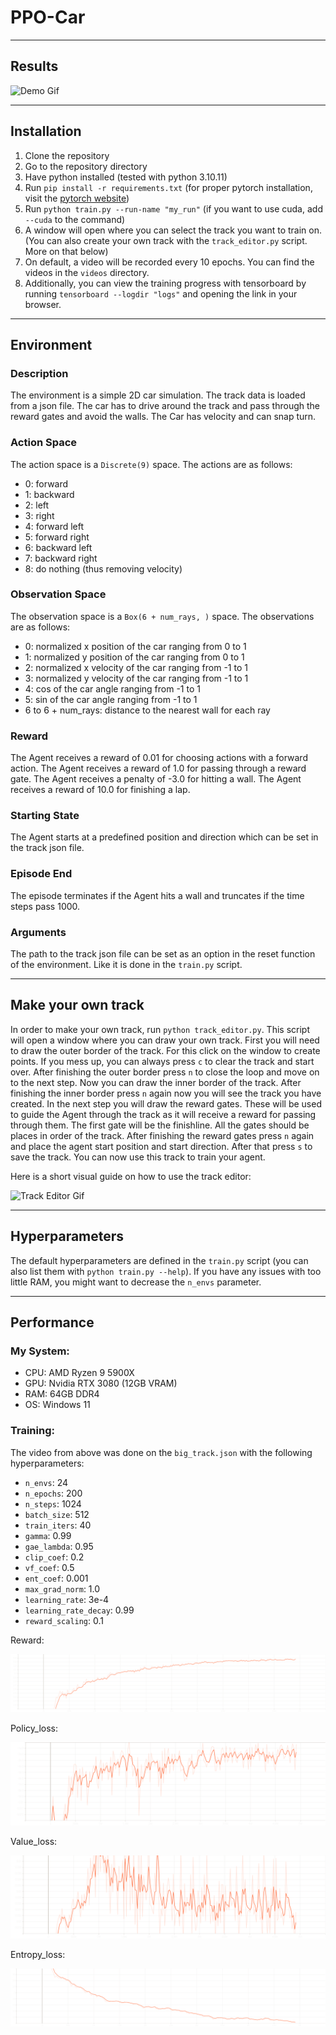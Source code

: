 # PPO-Car

---

## Results

![Demo Gif](https://github.com/ProfessorNova/PPO-Car/blob/main/docs/demo.gif)

---

## Installation

1. Clone the repository
2. Go to the repository directory
3. Have python installed (tested with python 3.10.11)
4. Run `pip install -r requirements.txt` (for proper pytorch installation, visit
   the [pytorch website](https://pytorch.org/get-started/locally/))
5. Run `python train.py --run-name "my_run"` (if you want to use cuda, add `--cuda` to the command)
6. A window will open where you can select the track you want to train on. (You can also create your own track with the
   `track_editor.py` script. More on that below)
7. On default, a video will be recorded every 10 epochs. You can find the videos in the `videos` directory.
8. Additionally, you can view the training progress with tensorboard by running `tensorboard --logdir "logs"` and
   opening the link in your browser.

---

## Environment

### Description

The environment is a simple 2D car simulation. The track data is loaded from a json file. The car has to drive around
the track and pass through the reward gates and avoid the walls. The Car has velocity and can snap turn.

### Action Space

The action space is a `Discrete(9)` space. The actions are as follows:

- 0: forward
- 1: backward
- 2: left
- 3: right
- 4: forward left
- 5: forward right
- 6: backward left
- 7: backward right
- 8: do nothing (thus removing velocity)

### Observation Space

The observation space is a `Box(6 + num_rays, )` space. The observations are as follows:

- 0: normalized x position of the car ranging from 0 to 1
- 1: normalized y position of the car ranging from 0 to 1
- 2: normalized x velocity of the car ranging from -1 to 1
- 3: normalized y velocity of the car ranging from -1 to 1
- 4: cos of the car angle ranging from -1 to 1
- 5: sin of the car angle ranging from -1 to 1
- 6 to 6 + num_rays: distance to the nearest wall for each ray

### Reward

The Agent receives a reward of 0.01 for choosing actions with a forward action.
The Agent receives a reward of 1.0 for passing through a reward gate.
The Agent receives a penalty of -3.0 for hitting a wall.
The Agent receives a reward of 10.0 for finishing a lap.

### Starting State

The Agent starts at a predefined position and direction which can be set in the track json file.

### Episode End

The episode terminates if the Agent hits a wall and truncates if the time steps pass 1000.

### Arguments

The path to the track json file can be set as an option in the reset function of the environment.
Like it is done in the `train.py` script.

---

## Make your own track

In order to make your own track, run `python track_editor.py`. This script will open a window where you can
draw your own track. First you will need to draw the outer border of the track.
For this click on the window to create points. If you mess up, you can always press `c` to clear the track and start
over.
After finishing the outer border press `n` to close the loop and move on to the next step.
Now you can draw the inner border of the track.
After finishing the inner border press `n` again now you will see the track you have created.
In the next step you will draw the reward gates. These will be used to guide the Agent through the track as it will
receive a reward for passing through them. The first gate will be the finishline. All the gates should be places in
order of the track.
After finishing the reward gates press `n` again and place the agent start position and start direction.
After that press `s` to save the track. You can now use this track to train your agent.

Here is a short visual guide on how to use the track editor:

![Track Editor Gif](https://github.com/ProfessorNova/PPO-Car/blob/main/docs/creating_track.gif)

---

## Hyperparameters

The default hyperparameters are defined in the `train.py` script (you can also list them with `python train.py --help`).
If you have any issues with too little RAM, you might want to decrease the `n_envs` parameter.

---

## Performance

### My System:

- CPU: AMD Ryzen 9 5900X
- GPU: Nvidia RTX 3080 (12GB VRAM)
- RAM: 64GB DDR4
- OS: Windows 11

### Training:

The video from above was done on the `big_track.json` with the following hyperparameters:

- `n_envs`: 24
- `n_epochs`: 200
- `n_steps`: 1024
- `batch_size`: 512
- `train_iters`: 40
- `gamma`: 0.99
- `gae_lambda`: 0.95
- `clip_coef`: 0.2
- `vf_coef`: 0.5
- `ent_coef`: 0.001
- `max_grad_norm`: 1.0
- `learning_rate`: 3e-4
- `learning_rate_decay`: 0.99
- `reward_scaling`: 0.1

Reward:

![Reward](https://github.com/ProfessorNova/PPO-Car/blob/main/docs/charts_avg_reward.svg)

Policy_loss:

![Policy Loss](https://github.com/ProfessorNova/PPO-Car/blob/main/docs/losses_policy_loss.svg)

Value_loss:

![Value Loss](https://github.com/ProfessorNova/PPO-Car/blob/main/docs/losses_value_loss.svg)

Entropy_loss:

![Entropy](https://github.com/ProfessorNova/PPO-Car/blob/main/docs/losses_entropy.svg)
